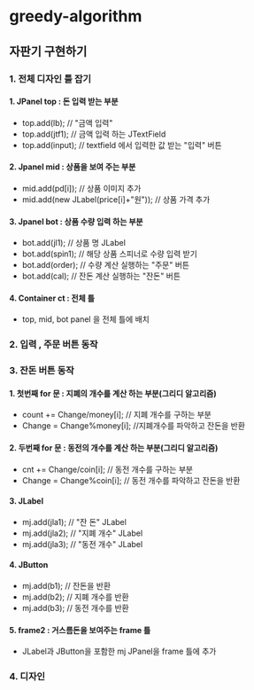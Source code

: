 # greedy-algorithm

## 자판기 구현하기


### 1. 전체 디자인 틀 잡기

#### 1. JPanel top : 돈 입력 받는 부분
   - top.add(lb); // "금액 입력" 
   - top.add(jtf1); // 금액 입력 하는 JTextField
   - top.add(input); // textfield 에서 입력한 값 받는 "입력" 버튼
  
#### 2. Jpanel mid : 상품을 보여 주는 부분
   - mid.add(pd[i]); // 상품 이미지 추가
   - mid.add(new JLabel(price[i]+"원")); // 상품 가격 추가

#### 3. Jpanel bot : 상품 수량 입력 하는 부분
   - bot.add(jl1); // 상품 명 JLabel
   - bot.add(spin1); // 해당 상품 스피너로 수량 입력 받기
   - bot.add(order); // 수량 계산 실행하는 "주문" 버튼
   - bot.add(cal); // 잔돈 계산 실행하는 "잔돈" 버튼

#### 4. Container ct : 전체 틀
   - top, mid, bot panel 을 전체 틀에 배치
   

### 2. 입력 , 주문 버튼 동작
  


### 3. 잔돈 버튼 동작

#### 1. 첫번째 for 문 : 지폐의 개수를 계산 하는 부분(그리디 알고리즘)
   - count += Change/money[i]; // 지폐 개수를 구하는 부분
   - Change = Change%money[i]; //지폐개수를 파악하고 잔돈을 반환
   
#### 2. 두번째 for 문 : 동전의 개수를 계산 하는 부분(그리디 알고리즘)
   - cnt += Change/coin[i]; // 동전 개수를 구하는 부분
   - Change = Change%coin[i]; // 동전 개수를 파악하고 잔돈을 반환
   
#### 3. JLabel
   - mj.add(jla1); // "잔 돈" JLabel
   - mj.add(jla2); //  "지폐 개수" JLabel
   - mj.add(jla3); // "동전 개수" JLabel
   
#### 4. JButton
   - mj.add(b1); // 잔돈을 반환
   - mj.add(b2); // 지폐 개수를 반환
   - mj.add(b3); // 동전 개수를 반환
   
#### 5. frame2 : 거스름돈을 보여주는 frame 틀
   - JLabel과 JButton을 포함한 mj JPanel을 frame 틀에 추가

### 4. 디자인
